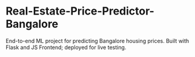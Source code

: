 # Real-Estate-Price-Predictor-Bangalore
End-to-end ML project for predicting Bangalore housing prices. Built with Flask and JS Frontend; deployed for live testing.
